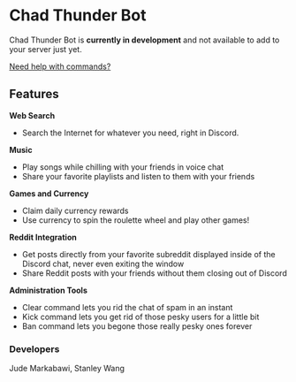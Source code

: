 # Chad Thunder Bot
Chad Thunder Bot is **currently in development** and not available to add to your server just yet.

[Need help with commands?](https://chadthunderbot.weebly.com/help.html)

## Features
**Web Search** 
* Search the Internet for whatever you need, right in Discord.

**Music**
* Play songs while chilling with your friends in voice chat
* Share your favorite playlists and listen to them with your friends

**Games and Currency**
* Claim daily currency rewards
* Use currency to spin the roulette wheel and play other games!

**Reddit Integration**
* Get posts directly from your favorite subreddit displayed inside of the Discord chat, never even exiting the window
* Share Reddit posts with your friends without them closing out of Discord

**Administration Tools**
* Clear command lets you rid the chat of spam in an instant
* Kick command lets you get rid of those pesky users for a little bit
* Ban command lets you begone those really pesky ones forever

### Developers
Jude Markabawi, Stanley Wang

